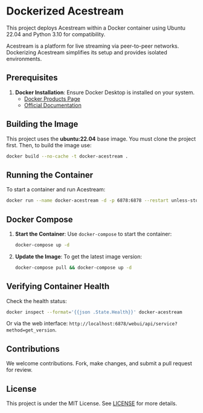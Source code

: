 # Dockerized Acestream

This project deploys Acestream within a Docker container using Ubuntu 22.04 and Python 3.10 for compatibility.

Acestream is a platform for live streaming via peer-to-peer networks. Dockerizing Acestream simplifies its setup and
provides isolated environments.

## Prerequisites

1. **Docker Installation**: Ensure Docker Desktop is installed on your system.
   - [Docker Products Page](https://www.docker.com/products/docker-desktop)
   - [Official Documentation](https://docs.docker.com/get-docker/)

## Building the Image

This project uses the **ubuntu:22.04** base image. You must clone the project first.
Then, to build the image use:

```bash
docker build --no-cache -t docker-acestream .
```

## Running the Container

To start a container and run Acestream:

```bash
docker run --name docker-acestream -d -p 6878:6878 --restart unless-stopped docker-acestream
```

## Docker Compose

1. **Start the Container**: Use `docker-compose` to start the container:

   ```bash
   docker-compose up -d
   ```

2. **Update the Image**: To get the latest image version:

   ```bash
   docker-compose pull && docker-compose up -d
   ```

## Verifying Container Health

Check the health status:

```bash
docker inspect --format='{{json .State.Health}}' docker-acestream
```

Or via the web interface: `http://localhost:6878/webui/api/service?method=get_version`.

## Contributions

We welcome contributions. Fork, make changes, and submit a pull request for review.

## License

This project is under the MIT License. See [LICENSE](LICENSE) for more details.
